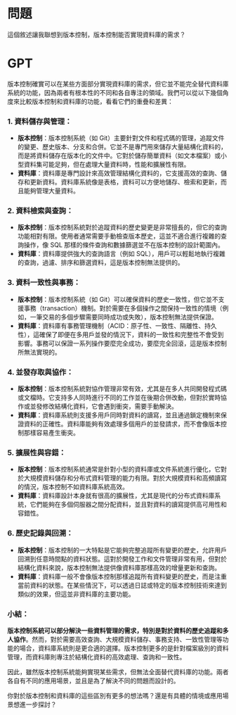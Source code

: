 # 問題

這個敘述讓我聯想到版本控制，版本控制能否實現資料庫的需求？

# GPT

版本控制確實可以在某些方面部分實現資料庫的需求，但它並不能完全替代資料庫系統的功能，因為兩者有根本性的不同和各自專注的領域。我們可以從以下幾個角度來比較版本控制和資料庫的功能，看看它們的重疊和差異：

### 1. **資料儲存與管理**：
   - **版本控制**：版本控制系統（如 Git）主要針對文件和程式碼的管理，追蹤文件的變更、歷史版本、分支和合併。它並不是專門用來儲存大量結構化資料的，而是將資料儲存在版本化的文件中。它對於儲存簡單資料（如文本檔案）或小型資料集可能足夠，但在處理大量資料時，性能和擴展性有限。
   - **資料庫**：資料庫是專門設計來高效管理結構化資料的，它支援高效的查詢、儲存和更新資料。資料庫系統像是表格，資料可以方便地儲存、檢索和更新，而且能夠管理大量資料。

### 2. **資料檢索與查詢**：
   - **版本控制**：版本控制系統對於追蹤資料的歷史變更是非常擅長的，但它的查詢功能相對有限。使用者通常需要手動檢查版本歷史，這並不適合進行複雜的查詢操作，像 SQL 那樣的條件查詢和數據篩選並不在版本控制的設計範圍內。
   - **資料庫**：資料庫提供強大的查詢語言（例如 SQL），用戶可以輕鬆地執行複雜的查詢，過濾、排序和篩選資料，這是版本控制無法提供的。

### 3. **資料一致性與事務**：
   - **版本控制**：版本控制系統（如 Git）可以確保資料的歷史一致性，但它並不支援事務（transaction）機制。對於需要在多個操作之間保持一致性的情境（例如，一筆交易的多個步驟需要同時成功或失敗），版本控制無法提供保證。
   - **資料庫**：資料庫有事務管理機制（ACID：原子性、一致性、隔離性、持久性），這確保了即便在多用戶並發的情況下，資料的一致性和完整性不會受到影響。事務可以保證一系列操作要麼完全成功，要麼完全回滾，這是版本控制所無法實現的。

### 4. **並發存取與協作**：
   - **版本控制**：版本控制系統對協作管理非常有效，尤其是在多人共同開發程式碼或文檔時。它支持多人同時進行不同的工作並在後期合併改動，但對於實時協作或並發修改結構化資料，它會遇到衝突，需要手動解決。
   - **資料庫**：資料庫系統則支援多用戶同時對資料的讀寫，並且通過鎖定機制來保證資料的正確性。資料庫能夠有效處理多個用戶的並發請求，而不會像版本控制那樣容易產生衝突。

### 5. **擴展性與容錯**：
   - **版本控制**：版本控制系統通常是針對小型的資料庫或文件系統進行優化，它對於大規模資料儲存和分布式資料管理的能力有限。對於大規模資料和高頻讀寫的情況，版本控制不如資料庫系統高效。
   - **資料庫**：資料庫設計本身就有很高的擴展性，尤其是現代的分布式資料庫系統，它們能夠在多個伺服器之間分配資料，並且對資料的讀寫提供高可用性和容錯性。

### 6. **歷史記錄與回溯**：
   - **版本控制**：版本控制的一大特點是它能夠完整追蹤所有變更的歷史，允許用戶回溯到任意時間點的資料狀態。這對於開發工作和文件管理非常有用，但對於結構化資料來說，版本控制無法提供像資料庫那樣高效的增量更新和查詢。
   - **資料庫**：資料庫一般不會像版本控制那樣追蹤所有資料變更的歷史，而是注重當前資料的狀態。在某些情況下，可以透過日誌或特定的版本控制技術來達到類似的效果，但這並非資料庫的主要功能。

### 小結：
**版本控制系統可以部分解決一些資料管理的需求，特別是對於資料的歷史追蹤和多人協作**。然而，對於需要高效查詢、大規模資料儲存、事務支持、一致性管理等功能的場合，資料庫系統則是更合適的選擇。版本控制更多的是針對檔案級別的資料管理，而資料庫則專注於結構化資料的高效處理、查詢和一致性。

因此，雖然版本控制系統能夠實現某些需求，但無法全面替代資料庫的功能。兩者各自有不同的應用場景，並且是為了解決不同的問題而設計的。

你對於版本控制和資料庫的這些區別有更多的想法嗎？還是有具體的情境或應用場景想進一步探討？
